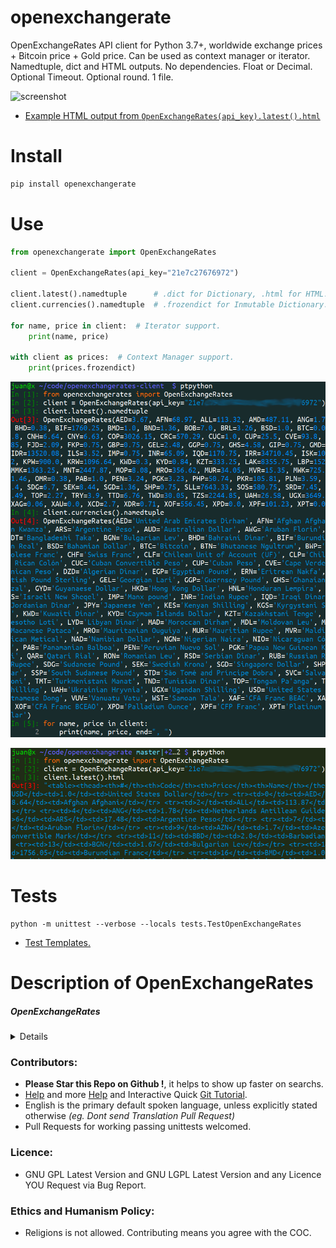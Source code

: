 # openexchangerate

OpenExchangeRates API client for Python 3.7+, worldwide exchange prices + Bitcoin price + Gold price.
Can be used as context manager or iterator. Namedtuple, dict and HTML outputs.
No dependencies. Float or Decimal. Optional Timeout. Optional round. 1 file.

![screenshot](https://source.unsplash.com/ir5MHI6rPg0/800x401 "Photo by https://unsplash.com/@agent_illustrateur")

- [Example HTML output from `OpenExchangeRates(api_key).latest().html`](https://github.com/juancarlospaco/openexchangerate/blob/master/sample.html)


# Install

```bash
pip install openexchangerate
```


# Use

```python
from openexchangerate import OpenExchangeRates

client = OpenExchangeRates(api_key="21e7c27676972")

client.latest().namedtuple      # .dict for Dictionary, .html for HTML.
client.currencies().namedtuple  # .frozendict for Inmutable Dictionary.

for name, price in client:  # Iterator support.
    print(name, price)

with client as prices:  # Context Manager support.
    print(prices.frozendict)

```

![screenshot](openexchangerates.png)

![screenshot](temp.png)


# Tests

```
python -m unittest --verbose --locals tests.TestOpenExchangeRates
```


- [Test Templates.](https://gist.github.com/juancarlospaco/040fbe326631e638f2a540fe8c1f2092)


# Description of OpenExchangeRates

##### OpenExchangeRates
<details>

`openexchangerate.OpenExchangeRates(api_key: str, timeout: int=60, use_float: bool=True, round_float: bool=True, base: str='USD', local_base: str=None)`

**Description:** Returns namedtuple or dict with current international exchange prices and Bitcoin price.

**Arguments:**
- `api_key` Your API Key, [you can get one API Key for Free](https://openexchangerates.org/account/app-ids), string type.
- `timeout` Timeout on Seconds for network connections, integer type, optional.
- `use_float` `True` for `float`, `False` for `decimal.Decimal`, boolean type, optional.
- `round_float` `True` to round floats to 2 decimals, using `round(float, 2)`, boolean type, optional.
- `base` Base currency, **Only for Pay accounts!**, defaults to `"USD"`, string type, optional.
- `local_base` Local Base currency, for Free accounts, to calculate values locally (offline), string type, optional.

**Keyword Arguments:** None.

**Returns:** `collections.namedtuple`.

**Dependencies:** None.

**Source Code file:** https://github.com/juancarlospaco/openexchangerate/blob/master/openexchangerate.py

| State              | OS          | Description |
| ------------------ |:-----------:| -----------:|
| :white_check_mark: | **Linux**   | Works Ok    |
| :white_check_mark: | **Os X**    | Works Ok    |
| :white_check_mark: | **Windows** | Works Ok    |

**Usage Example:**

```python
>>> from openexchangerate import OpenExchangeRates
>>> OpenExchangeRates("21e7c27676972").latest()

```
</details>


### Contributors:

- **Please Star this Repo on Github !**, it helps to show up faster on searchs.
- [Help](https://help.github.com/articles/using-pull-requests) and more [Help](https://help.github.com/articles/fork-a-repo) and Interactive Quick [Git Tutorial](https://try.github.io).
- English is the primary default spoken language, unless explicitly stated otherwise *(eg. Dont send Translation Pull Request)*
- Pull Requests for working passing unittests welcomed.


### Licence:

- GNU GPL Latest Version and GNU LGPL Latest Version and any Licence YOU Request via Bug Report.


### Ethics and Humanism Policy:

- Religions is not allowed. Contributing means you agree with the COC.
